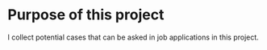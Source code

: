 # Purpose of this project
I collect potential cases that can be asked in job applications in this project.
